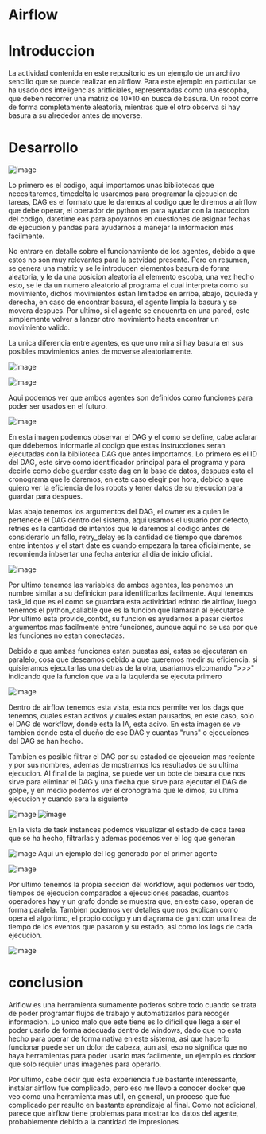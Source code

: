 # Airflow
# Introduccion
La actividad contenida en este repositorio es un ejemplo de un archivo sencillo que se puede realizar en airflow. Para este ejemplo en particular se ha usado dos inteligencias aritficiales, representadas como una escopba, que deben recorrer una matriz de 10*10 en busca de basura.
Un robot corre de forma completamente aleatoria, mientras que el otro observa si hay basura a su alrededor antes de moverse.
# Desarrollo
![image](https://github.com/AlejandroPaisano/airflow/assets/91223611/84e788f9-3af7-4dea-b701-2c5cef408f43)

Lo primero es el codigo, aqui importamos unas bibliotecas que necesitaremos, timedelta lo usaremos para programar la ejecucion de tareas, DAG es el formato que le daremos al codigo que le diremos a airflow que debe operar, el operador de python es para ayudar con la traduccion del codigo,
datetime eas para apoyarnos en cuestiones de asignar fechas de ejecucion y pandas para ayudarnos a manejar la informacion mas facilmente.

No entrare en detalle sobre el funcionamiento de los agentes, debido a que estos no son muy relevantes para la actvidad presente. Pero en resumen, se genera una matriz y se le introducen elementos basura de forma aleatoria, y le da una posicion aleatoria al elemento escoba,
una vez hecho esto, se le da un numero aleatorio al programa el cual interpreta como su movimiento, dichos movimientos estan limitados en arriba, abajo, izquieda y derecha, en caso de encontrar basura, el agente limpia la basura y se movera despues.
Por ultimo, si el agente se encuenrta en una pared, este simplemente volver a lanzar otro movimiento hasta encontrar un movimiento valido.

La unica diferencia entre agentes, es que uno mira si hay basura en sus posibles movimientos antes de moverse aleatoriamente.

![image](https://github.com/AlejandroPaisano/airflow/assets/91223611/e85f6491-1f36-429d-8578-8471f8328e41)

![image](https://github.com/AlejandroPaisano/airflow/assets/91223611/cb2caf36-ce94-4b9a-8072-1c7db70c0183)

Aqui podemos ver que ambos agentes son definidos como funciones para poder ser usados en el futuro.

![image](https://github.com/AlejandroPaisano/airflow/assets/91223611/6a7527ea-17f2-46f2-bc09-cae506ac46b0)

En esta imagen podemos observar el DAG y el como se define, cabe aclarar que ddebemos informarle al codigo que estas instrucciones seran ejecutadas con la biblioteca DAG que antes importamos. Lo primero es el ID del DAG, este sirve como identificador principal para el programa
y para decirle como debe guardar esste dag en la base de datos, despues esta el cronograma que le daremos, en este caso elegir por hora, debido a que quiero ver la eficiencia de los robots y tener datos de su ejecucion para guardar para despues.

Mas abajo tenemos los argumentos del DAG, el owner es a quien le pertenece el DAG dentro del sistema, aqui usamos el usuario por defecto, retries es la cantidad de intentos que le daremos al codigo antes de considerarlo un fallo, retry_delay es la cantidad de tiempo que
daremos entre intentos y el start date es cuando empezara la tarea oficialmente, se recomienda inbsertar una fecha anterior al dia de inicio oficial.

![image](https://github.com/AlejandroPaisano/airflow/assets/91223611/91f04190-c114-4b9e-aa2b-240fbc3082f2)

Por ultimo tenemos las variables de ambos agentes, les ponemos un numbre similar a su definicion para identificarlos facilmente. Aqui tenemos task_id que es el como se guardara esta actividdad edntro de airflow, luego tenemos el python_callable que es la funcion que llamaran
al ejecutarse. Por ultimo esta provide_contxt, su funcion es ayudarnos a pasar ciertos argumentos mas facilmente entre funciones, aunque aqui no se usa por que las funciones no estan conectadas.

Debido a que ambas funciones estan puestas asi, estas se ejecutaran en paralelo, cosa que deseamos debido a que queremos medir su eficiencia. si quisieramos ejecutarlas una detras de la otra, usariamos elcomando ">>>" indicando que la funcion que va a la izquierda se
ejecuta primero

![image](https://github.com/AlejandroPaisano/airflow/assets/91223611/a476e6b7-decf-495e-a284-a7aba35482fd)

Dentro de airflow tenemos esta vista, esta nos permite ver los dags que tenemos, cuales estan activos y cuales estan pausados, en este caso, solo el DAG de workflow, donde esta la IA, esta acivo. En esta imagen se ve tambien donde esta el dueño de ese DAG y cuantas "runs"
o ejecuciones del DAG se han hecho.

Tambien es posible filtrar el DAG por su estadod de ejecucion mas reciente y por sus nombres, ademas de mostrarnos los resultados de su ultima ejecucion. Al final de la pagina, se puede ver un bote de basura que nos sirve para eliminar el DAG y una flecha que sirve para
ejecutar el DAG de golpe, y en medio podemos ver el cronograma que le dimos, su ultima ejecucion y cuando sera la siguiente

![image](https://github.com/AlejandroPaisano/airflow/assets/91223611/9c466d59-fd0b-46fe-8add-a48fee4266ba)    ![image](https://github.com/AlejandroPaisano/airflow/assets/91223611/e51faf70-8832-45b0-b288-96f163660aae)

En la vista de task instances podemos visualizar el estado de cada tarea que se ha hecho, filtrarlas y ademas podemos ver el log que generan

![image](https://github.com/AlejandroPaisano/airflow/assets/91223611/484d35a5-5558-424a-87c9-9faf6dfc0166) Aqui un ejemplo del log generado por el primer agente

![image](https://github.com/AlejandroPaisano/airflow/assets/91223611/c893afd9-4635-4a67-91ba-ff7d57082fc8)

Por ultimo tenemos la propia seccion del workflow, aqui podemos ver todo, tiempos de ejecucion comparados a ejecuciones pasadas, cuantos operadores hay y un grafo donde se muestra que, en este caso, operan de forma paralela.
Tambien podemos ver detalles que nos explican como opera el algoritmo, el propio codigo y un diagrama de gant con una linea de tiempo de los eventos que pasaron y su estado, asi como los logs de cada ejecucion.

![image](https://github.com/AlejandroPaisano/airflow/assets/91223611/c4ea1429-7ce3-4334-855e-6dce64467b5f)


# conclusion

Ariflow es una herramienta sumamente poderos sobre todo cuando se trata de poder programar flujos de trabajo y automatizarlos para recoger informacion. Lo unico malo que este tiene es lo dificil que llega a ser el poder usarlo de forma adecuada dentro de windows,
dado que no esta hecho para operar de forma nativa en este sistema, asi que hacerlo funcionar puede ser un dolor de cabeza, aun asi, eso no significa que no haya herramientas para poder usarlo mas facilmente, un ejemplo es docker que solo requier unas imagenes para operarlo.

Por ultimo, cabe decir que esta experiencia fue bastante interessante, instalar airflow fue complicado, pero eso me llevo a conocer docker que veo como una herramienta mas util, en general, un proceso que fue complicado per resulto en bastante aprendizaje al final.
Como not adicional, parece que airflow tiene problemas para mostrar los datos del agente, probablemente debido a la cantidad de impresiones
